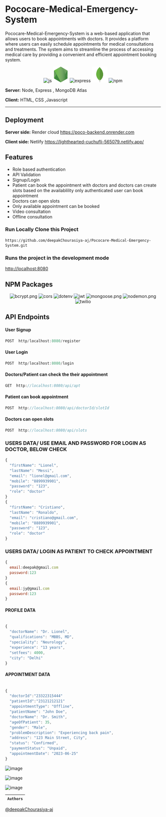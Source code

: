 # Pococare-Medical-Emergency-System

Pococare-Medical-Emergency-System is a web-based application that allows users to book appointments with doctors. It provides a platform where users can easily schedule appointments for medical consultations and treatments. The system aims to streamline the process of accessing medical care by providing a convenient and efficient appointment booking system.

<p align = "center">
<img src="https://user-images.githubusercontent.com/25181517/117447155-6a868a00-af3d-11eb-9cfe-245df15c9f3f.png" alt="js" width="50" height="50"/>
<img src="https://raw.githubusercontent.com/PrinceCorwin/Useful-tech-icons/main/images/nodejs.png" alt="nodejs" width="50" height="50"/>
<img src="https://res.cloudinary.com/kc-cloud/images/f_auto,q_auto/v1651772163/expressjslogo/expressjslogo.webp?_i=AA" alt="express" width="50" height="50"/>
 <img src="https://raw.githubusercontent.com/PrinceCorwin/Useful-tech-icons/main/images/mongodb-leaf.png" alt="mongo" width="50" height="50"/> 
<img src="https://user-images.githubusercontent.com/25181517/121401671-49102800-c959-11eb-9f6f-74d49a5e1774.png" alt="npm" width="50" height="50"/>
  
</p>

**Server:** Node, Express , MongoDB Atlas

**Client:** HTML, CSS ,Javascript

<hr>

## Deployment

**Server side:** Render cloud https://poco-backend.onrender.com

**Client side:** Netlify https://lighthearted-cuchufli-565079.netlify.app/

## Features 
-  Role based authentication
-  API Validation
-  Signup/Login
-  Patient can book the appointment with doctors and doctors can create slots based on the availablility only authenticated user can book appointment
-  Doctors can open slots
-  Only available appointment can be booked
-  Video consultation
-  Offline consultation

###  Run Locally Clone this Project

```
https://github.com/deepakChourasiya-aj/Pococare-Medical-Emergency-System.git
```
### Runs the project in the development mode

[http://localhost:8080](http://localhost:8080)


## NPM Packages
<p align = "center">
<img src="https://repository-images.githubusercontent.com/139898859/9617c480-81c2-11ea-94fc-322231ead1f0" alt="bcrypt.png" width="70" height="50"/>
<img src="https://github.com/faraz412/cozy-passenger-4798/blob/main/Frontend/Files/cors.png?raw=true" alt="cors" width="70" height="50"/>
<img src="https://github.com/faraz412/cozy-passenger-4798/blob/main/Frontend/Files/download.png?raw=true" alt="dotenv" width="60" height="50"/>
<img src="https://github.com/faraz412/cozy-passenger-4798/blob/main/Frontend/Files/JWT.png?raw=true" alt="jwt" width="70" height="50"/>
<img src="https://4008838.fs1.hubspotusercontent-na1.net/hubfs/4008838/mogoose-logo.png" alt="mongoose.png" width="70" height="70"/>     
<img src="https://user-images.githubusercontent.com/13700/35731649-652807e8-080e-11e8-88fd-1b2f6d553b2d.png" alt="nodemon.png" width="50" height="50"/>
<img src="https://encrypted-tbn0.gstatic.com/images?q=tbn:ANd9GcSKZRJJRPM1V6XKXBLn2fnsy5VwmLW1uO9ixCfCYiZRwWeLKe2ukB17uzxRRyhZElgzn_E&usqp=CAU" alt="twilio" width="70" height="50"/>
</p>
   
   
## API Endpoints

  #### User Signup
```javascript
POST  http/localhost:8080/register
```
  #### User Login
```javascript
POST  http/localhost:8080/login
```
  #### Doctors/Patient can check the their appointment
```javascript
GET  http://localhost:8080/api/apt
```
  #### Patient can book appointment
```javascript
POST  http://localhost:8080/api/doctorId/slotId
```
  #### Doctors can open slots 
```javascript
POST  http://localhost:8080/api/slots
```


 ### USERS DATA/ USE EMAIL AND PASSWORD FOR LOGIN AS DOCTOR, BELOW  CHECK

```javascript
{
  "firstName": "Lionel",
  "lastName": "Messi",
  "email": "lionel@gmail.com",
  "mobile": "8899939901",
  "password": "123",
  "role": "doctor"
}
{
  "firstName": "Cristiano",
  "lastName": "Ronaldo",
  "email": "cristiano@gmail.com",
  "mobile": "8889939901",
  "password": "123",
  "role": "doctor"
}

```

 ### USERS DATA/ LOGIN AS PATIENT TO CHECK APPOINTMENT

```javascript
{
  email:deepak@gmail.com
  password:123
}
{
  email:jy@gmail.com
  password:123
}

```
#### PROFILE DATA

```javascript

{
  "doctorName": "Dr. Lionel",
  "qualifications": "MBBS, MD",
  "speciality": "Neurology",
  "experience": "13 years",
  "setfees": 4000,
  "city": "Delhi"
}

```

#### APPOINTMENT DATA

```javascript

{
  "doctorId":"23322315444"
  "patientId":"23121212121"
  "appointmentType": "Offline",
  "patientName": "John Doe",
  "doctorName": "Dr. Smith",
  "ageOfPatient": 35,
  "gender": "Male",
  "problemDescription": "Experiencing back pain",
  "address": "123 Main Street, City",
  "status": "Confirmed",
  "paymentStatus": "Unpaid",
  "appointmentDate": "2023-06-25"
}

```

![image](https://github.com/deepakChourasiya-aj/Pococare-Medical-Emergency-System/assets/109690823/47911493-8b40-4e18-8f37-6f7be742882d)



![image](https://github.com/deepakChourasiya-aj/Pococare-Medical-Emergency-System/assets/109690823/13cb1943-3b18-41d7-9e12-e0628fb9e5f0)


![image](https://github.com/deepakChourasiya-aj/Pococare-Medical-Emergency-System/assets/109690823/526cfd4f-e0f5-4d97-93fe-a1fa0204dc6e)


 
| `Authors` |
| :-------: | 

 
 [@deepakChourasiya-aj](https://github.com/deepakChourasiya-aj) 
 

